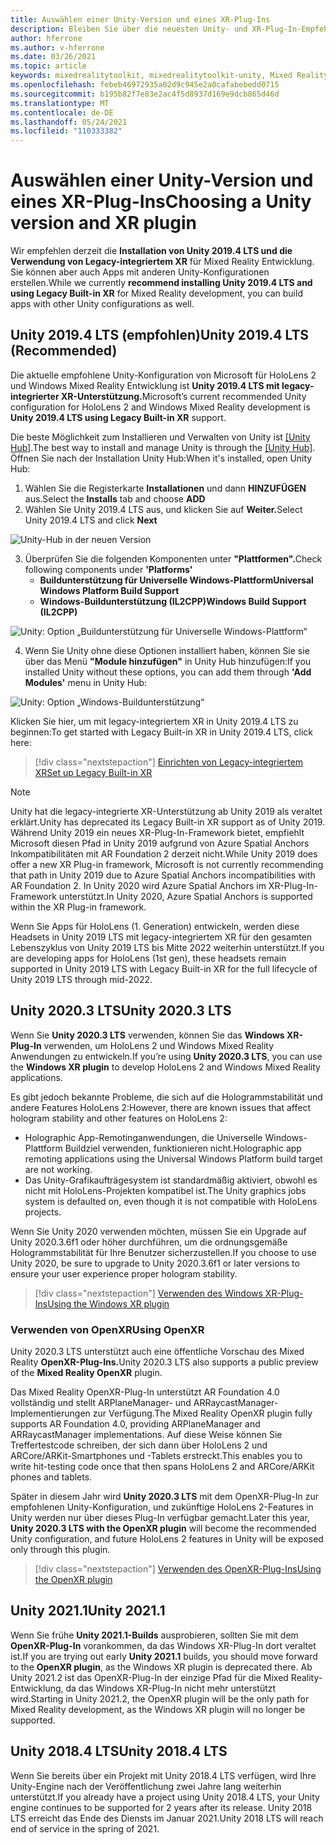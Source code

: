 ```yaml
---
title: Auswählen einer Unity-Version und eines XR-Plug-Ins
description: Bleiben Sie über die neuesten Unity- und XR-Plug-In-Empfehlungen für die HoloLens-Anwendungsentwicklung auf dem Laufenden.
author: hferrone
ms.author: v-hferrone
ms.date: 03/26/2021
ms.topic: article
keywords: mixedrealitytoolkit, mixedrealitytoolkit-unity, Mixed Reality-Headset, Windows Mixed Reality-Headset, Virtual Reality-Headset, Unity
ms.openlocfilehash: febeb46972935a02d9c945e2a0cafabebedd0715
ms.sourcegitcommit: b195b82f7e83e2ac4f5d8937d169e9dcb865d46d
ms.translationtype: MT
ms.contentlocale: de-DE
ms.lasthandoff: 05/24/2021
ms.locfileid: "110333382"
---
```

# <a name="choosing-a-unity-version-and-xr-plugin"></a><span data-ttu-id="2c7ca-104">Auswählen einer Unity-Version und eines XR-Plug-Ins</span><span class="sxs-lookup"><span data-stu-id="2c7ca-104">Choosing a Unity version and XR plugin</span></span>

<span data-ttu-id="2c7ca-105">Wir empfehlen derzeit die **Installation von Unity 2019.4 LTS und die Verwendung von Legacy-integriertem XR** für Mixed Reality Entwicklung. Sie können aber auch Apps mit anderen Unity-Konfigurationen erstellen.</span><span class="sxs-lookup"><span data-stu-id="2c7ca-105">While we currently **recommend installing Unity 2019.4 LTS and using Legacy Built-in XR** for Mixed Reality development, you can build apps with other Unity configurations as well.</span></span>

## <a name="unity-20194-lts-recommended"></a><span data-ttu-id="2c7ca-106">Unity 2019.4 LTS (empfohlen)</span><span class="sxs-lookup"><span data-stu-id="2c7ca-106">Unity 2019.4 LTS (Recommended)</span></span>

<span data-ttu-id="2c7ca-107">Die aktuelle empfohlene Unity-Konfiguration von Microsoft für HoloLens 2 und Windows Mixed Reality Entwicklung ist **Unity 2019.4 LTS mit legacy-integrierter XR-Unterstützung.**</span><span class="sxs-lookup"><span data-stu-id="2c7ca-107">Microsoft’s current recommended Unity configuration for HoloLens 2 and Windows Mixed Reality development is **Unity 2019.4 LTS using Legacy Built-in XR** support.</span></span>

<span data-ttu-id="2c7ca-108">Die beste Möglichkeit zum Installieren und Verwalten von Unity ist <a href="https://unity3d.com/get-unity/download" target="_blank">[Unity Hub]</a>.</span><span class="sxs-lookup"><span data-stu-id="2c7ca-108">The best way to install and manage Unity is through the <a href="https://unity3d.com/get-unity/download" target="_blank">[Unity Hub]</a>.</span></span> <span data-ttu-id="2c7ca-109">Öffnen Sie nach der Installation Unity Hub:</span><span class="sxs-lookup"><span data-stu-id="2c7ca-109">When it's installed, open Unity Hub:</span></span>

1. <span data-ttu-id="2c7ca-110">Wählen Sie die Registerkarte **Installationen** und dann **HINZUFÜGEN** aus.</span><span class="sxs-lookup"><span data-stu-id="2c7ca-110">Select the **Installs** tab and choose **ADD**</span></span>
2. <span data-ttu-id="2c7ca-111">Wählen Sie Unity 2019.4 LTS aus, und klicken Sie auf **Weiter.**</span><span class="sxs-lookup"><span data-stu-id="2c7ca-111">Select Unity 2019.4 LTS and click **Next**</span></span>

![Unity-Hub in der neuen Version](images/unity-hub-img-01.png)

3. <span data-ttu-id="2c7ca-113">Überprüfen Sie die folgenden Komponenten unter **"Plattformen".**</span><span class="sxs-lookup"><span data-stu-id="2c7ca-113">Check following components under **'Platforms'**</span></span>
    * <span data-ttu-id="2c7ca-114">**Buildunterstützung für Universelle Windows-Plattform**</span><span class="sxs-lookup"><span data-stu-id="2c7ca-114">**Universal Windows Platform Build Support**</span></span> 
    * <span data-ttu-id="2c7ca-115">**Windows-Buildunterstützung (IL2CPP)**</span><span class="sxs-lookup"><span data-stu-id="2c7ca-115">**Windows Build Support (IL2CPP)**</span></span>

![Unity: Option „Buildunterstützung für Universelle Windows-Plattform“](../images/Unity_Install_Option_UWP.png)

4. <span data-ttu-id="2c7ca-117">Wenn Sie Unity ohne diese Optionen installiert haben, können Sie sie über das Menü **"Module hinzufügen"** in Unity Hub hinzufügen:</span><span class="sxs-lookup"><span data-stu-id="2c7ca-117">If you installed Unity without these options, you can add them through **'Add Modules'** menu in Unity Hub:</span></span>

![Unity: Option „Windows-Buildunterstützung“](../images/Unity_Install_Option_UWP2.png)

<span data-ttu-id="2c7ca-119">Klicken Sie hier, um mit legacy-integriertem XR in Unity 2019.4 LTS zu beginnen:</span><span class="sxs-lookup"><span data-stu-id="2c7ca-119">To get started with Legacy Built-in XR in Unity 2019.4 LTS, click here:</span></span>

> [!div class="nextstepaction"]
> [<span data-ttu-id="2c7ca-120">Einrichten von Legacy-integriertem XR</span><span class="sxs-lookup"><span data-stu-id="2c7ca-120">Set up Legacy Built-in XR</span></span>](legacy-xr-support.md)

> [!NOTE]
> <span data-ttu-id="2c7ca-121">Unity hat die legacy-integrierte XR-Unterstützung ab Unity 2019 als veraltet erklärt.</span><span class="sxs-lookup"><span data-stu-id="2c7ca-121">Unity has deprecated its Legacy Built-in XR support as of Unity 2019.</span></span>  <span data-ttu-id="2c7ca-122">Während Unity 2019 ein neues XR-Plug-In-Framework bietet, empfiehlt Microsoft diesen Pfad in Unity 2019 aufgrund von Azure Spatial Anchors Inkompatibilitäten mit AR Foundation 2 derzeit nicht.</span><span class="sxs-lookup"><span data-stu-id="2c7ca-122">While Unity 2019 does offer a new XR Plug-in framework, Microsoft is not currently recommending that path in Unity 2019 due to Azure Spatial Anchors incompatibilities with AR Foundation 2.</span></span>  <span data-ttu-id="2c7ca-123">In Unity 2020 wird Azure Spatial Anchors im XR-Plug-In-Framework unterstützt.</span><span class="sxs-lookup"><span data-stu-id="2c7ca-123">In Unity 2020, Azure Spatial Anchors is supported within the XR Plug-in framework.</span></span>

<span data-ttu-id="2c7ca-124">Wenn Sie Apps für HoloLens (1. Generation) entwickeln, werden diese Headsets in Unity 2019 LTS mit legacy-integriertem XR für den gesamten Lebenszyklus von Unity 2019 LTS bis Mitte 2022 weiterhin unterstützt.</span><span class="sxs-lookup"><span data-stu-id="2c7ca-124">If you are developing apps for HoloLens (1st gen), these headsets remain supported in Unity 2019 LTS with Legacy Built-in XR for the full lifecycle of Unity 2019 LTS through mid-2022.</span></span>

## <a name="unity-20203-lts"></a><span data-ttu-id="2c7ca-125">Unity 2020.3 LTS</span><span class="sxs-lookup"><span data-stu-id="2c7ca-125">Unity 2020.3 LTS</span></span> 

<span data-ttu-id="2c7ca-126">Wenn Sie **Unity 2020.3 LTS** verwenden, können Sie das **Windows XR-Plug-In** verwenden, um HoloLens 2 und Windows Mixed Reality Anwendungen zu entwickeln.</span><span class="sxs-lookup"><span data-stu-id="2c7ca-126">If you’re using **Unity 2020.3 LTS**, you can use the **Windows XR plugin** to develop HoloLens 2 and Windows Mixed Reality applications.</span></span>

<span data-ttu-id="2c7ca-127">Es gibt jedoch bekannte Probleme, die sich auf die Hologrammstabilität und andere Features HoloLens 2:</span><span class="sxs-lookup"><span data-stu-id="2c7ca-127">However, there are known issues that affect hologram stability and other features on HoloLens 2:</span></span> 

* <span data-ttu-id="2c7ca-128">Holographic App-Remotinganwendungen, die Universelle Windows-Plattform Buildziel verwenden, funktionieren nicht.</span><span class="sxs-lookup"><span data-stu-id="2c7ca-128">Holographic app remoting applications using the Universal Windows Platform build target are not working.</span></span>
* <span data-ttu-id="2c7ca-129">Das Unity-Grafikaufträgesystem ist standardmäßig aktiviert, obwohl es nicht mit HoloLens-Projekten kompatibel ist.</span><span class="sxs-lookup"><span data-stu-id="2c7ca-129">The Unity graphics jobs system is defaulted on, even though it is not compatible with HoloLens projects.</span></span>

<span data-ttu-id="2c7ca-130">Wenn Sie Unity 2020 verwenden möchten, müssen Sie ein Upgrade auf Unity 2020.3.6f1 oder höher durchführen, um die ordnungsgemäße Hologrammstabilität für Ihre Benutzer sicherzustellen.</span><span class="sxs-lookup"><span data-stu-id="2c7ca-130">If you choose to use Unity 2020, be sure to upgrade to Unity 2020.3.6f1 or later versions to ensure your user experience proper hologram stability.</span></span>

> [!div class="nextstepaction"]
> [<span data-ttu-id="2c7ca-131">Verwenden des Windows XR-Plug-Ins</span><span class="sxs-lookup"><span data-stu-id="2c7ca-131">Using the Windows XR plugin</span></span>](windows-xr-plugin.md)

### <a name="using-openxr"></a><span data-ttu-id="2c7ca-132">Verwenden von OpenXR</span><span class="sxs-lookup"><span data-stu-id="2c7ca-132">Using OpenXR</span></span>

<span data-ttu-id="2c7ca-133">Unity 2020.3 LTS unterstützt auch eine öffentliche Vorschau des Mixed Reality **OpenXR-Plug-Ins.**</span><span class="sxs-lookup"><span data-stu-id="2c7ca-133">Unity 2020.3 LTS also supports a public preview of the **Mixed Reality OpenXR** plugin.</span></span>

<span data-ttu-id="2c7ca-134">Das Mixed Reality OpenXR-Plug-In unterstützt AR Foundation 4.0 vollständig und stellt ARPlaneManager- und ARRaycastManager-Implementierungen zur Verfügung.</span><span class="sxs-lookup"><span data-stu-id="2c7ca-134">The Mixed Reality OpenXR plugin fully supports AR Foundation 4.0, providing ARPlaneManager and ARRaycastManager implementations.</span></span> <span data-ttu-id="2c7ca-135">Auf diese Weise können Sie Treffertestcode schreiben, der sich dann über HoloLens 2 und ARCore/ARKit-Smartphones und -Tablets erstreckt.</span><span class="sxs-lookup"><span data-stu-id="2c7ca-135">This enables you to write hit-testing code once that then spans HoloLens 2 and ARCore/ARKit phones and tablets.</span></span> 

<span data-ttu-id="2c7ca-136">Später in diesem Jahr wird **Unity 2020.3 LTS** mit dem OpenXR-Plug-In zur empfohlenen Unity-Konfiguration, und zukünftige HoloLens 2-Features in Unity werden nur über dieses Plug-In verfügbar gemacht.</span><span class="sxs-lookup"><span data-stu-id="2c7ca-136">Later this year, **Unity 2020.3 LTS with the OpenXR plugin** will become the recommended Unity configuration, and future HoloLens 2 features in Unity will be exposed only through this plugin.</span></span>

> [!div class="nextstepaction"]
> [<span data-ttu-id="2c7ca-137">Verwenden des OpenXR-Plug-Ins</span><span class="sxs-lookup"><span data-stu-id="2c7ca-137">Using the OpenXR plugin</span></span>](openxr-getting-started.md)

## <a name="unity-20211"></a><span data-ttu-id="2c7ca-138">Unity 2021.1</span><span class="sxs-lookup"><span data-stu-id="2c7ca-138">Unity 2021.1</span></span>

<span data-ttu-id="2c7ca-139">Wenn Sie frühe **Unity 2021.1-Builds** ausprobieren, sollten Sie mit dem **OpenXR-Plug-In** vorankommen, da das Windows XR-Plug-In dort veraltet ist.</span><span class="sxs-lookup"><span data-stu-id="2c7ca-139">If you are trying out early **Unity 2021.1** builds, you should move forward to the **OpenXR plugin**, as the Windows XR plugin is deprecated there.</span></span>  <span data-ttu-id="2c7ca-140">Ab Unity 2021.2 ist das OpenXR-Plug-In der einzige Pfad für die Mixed Reality-Entwicklung, da das Windows XR-Plug-In nicht mehr unterstützt wird.</span><span class="sxs-lookup"><span data-stu-id="2c7ca-140">Starting in Unity 2021.2, the OpenXR plugin will be the only path for Mixed Reality development, as the Windows XR plugin will no longer be supported.</span></span>

## <a name="unity-20184-lts"></a><span data-ttu-id="2c7ca-141">Unity 2018.4 LTS</span><span class="sxs-lookup"><span data-stu-id="2c7ca-141">Unity 2018.4 LTS</span></span>

<span data-ttu-id="2c7ca-142">Wenn Sie bereits über ein Projekt mit Unity 2018.4 LTS verfügen, wird Ihre Unity-Engine nach der Veröffentlichung zwei Jahre lang weiterhin unterstützt.</span><span class="sxs-lookup"><span data-stu-id="2c7ca-142">If you already have a project using Unity 2018.4 LTS, your Unity engine continues to be supported for 2 years after its release.</span></span>  <span data-ttu-id="2c7ca-143">Unity 2018 LTS erreicht das Ende des Diensts im Januar 2021.</span><span class="sxs-lookup"><span data-stu-id="2c7ca-143">Unity 2018 LTS will reach end of service in the spring of 2021.</span></span>

